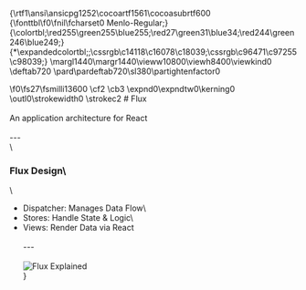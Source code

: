 {\rtf1\ansi\ansicpg1252\cocoartf1561\cocoasubrtf600
{\fonttbl\f0\fnil\fcharset0 Menlo-Regular;}
{\colortbl;\red255\green255\blue255;\red27\green31\blue34;\red244\green246\blue249;}
{\*\expandedcolortbl;;\cssrgb\c14118\c16078\c18039;\cssrgb\c96471\c97255\c98039;}
\margl1440\margr1440\vieww10800\viewh8400\viewkind0
\deftab720
\pard\pardeftab720\sl380\partightenfactor0

\f0\fs27\fsmilli13600 \cf2 \cb3 \expnd0\expndtw0\kerning0
\outl0\strokewidth0 \strokec2 # Flux \
\
An application architecture for React\
\
---\
\
### Flux Design\
\
- Dispatcher: Manages Data Flow\
- Stores: Handle State & Logic\
- Views: Render Data via React\
\
---\
\
![Flux Explained](https://facebook.github.io/flux/img/flux-simple-f8-diagram-explained-1300w.png)\
}